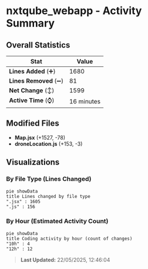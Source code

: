 # nxtqube_webapp - Activity Summary 

## Overall Statistics

| Stat                   | Value                                                             |
| ---------------------- | ----------------------------------------------------------------- |
| **Lines Added** (➕)   | 1680                                          |
| **Lines Removed** (➖) | 81                                        |
| **Net Change** (↕)    | 1599                |
| **Active Time** (⌚)   | 16 minutes |


## Modified Files
- **Map.jsx** (+1527, -78)
- **droneLocation.js** (+153, -3)

## Visualizations

### By File Type (Lines Changed)

```mermaid
pie showData
title Lines changed by file type
".jsx" : 1605
".js" : 156
```

### By Hour (Estimated Activity Count)

```mermaid
pie showData
title Coding activity by hour (count of changes)
"10h" : 4
"12h" : 12
```


> **Last Updated:** 22/05/2025, 12:46:04